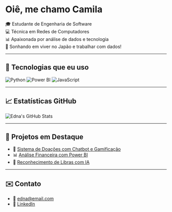 # Oiê, me chamo Camila

🎓 Estudante de Engenharia de Software  
💻 Técnica em Redes de Computadores  
📊 Apaixonada por análise de dados e tecnologia  
🌸 Sonhando em viver no Japão e trabalhar com dados!

---

## 🚀 Tecnologias que eu uso
![Python](https://img.shields.io/badge/-Python-333333?style=flat&logo=python)
![Power BI](https://img.shields.io/badge/-Power%20BI-F2C811?style=flat&logo=power-bi&logoColor=000)
![JavaScript](https://img.shields.io/badge/-JavaScript-F7DF1E?style=flat&logo=javascript&logoColor=000)

---

## 📈 Estatísticas GitHub

![Edna's GitHub Stats](https://github-readme-stats.vercel.app/api?username=ednatech&show_icons=true&theme=tokyonight)

---

## 🧩 Projetos em Destaque

- 🔗 [Sistema de Doações com Chatbot e Gamificação](https://github.com/ednatech/seu-projeto)
- 📊 [Análise Financeira com Power BI](https://github.com/ednatech/seu-projeto)
- 🤖 [Reconhecimento de Libras com IA](https://github.com/ednatech/seu-projeto)

---

## ✉️ Contato
- 📧 edna@email.com
- 💼 [LinkedIn](https://linkedin.com/in/seu-usuario)
